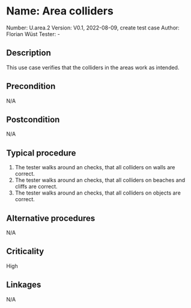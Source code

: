 # Name: Area colliders

Number: U.area.2
Version: V0.1, 2022-08-09, create test case
Author: Florian Wüst
Tester: -

## Description

This use case verifies that the colliders in the areas work as intended.  

## Precondition

N/A

## Postcondition

N/A

## Typical procedure

1. The tester walks around an checks, that all colliders on walls are correct.  
2. The tester walks around an checks, that all colliders on beaches and cliffs are correct. 
3. The tester walks around an checks, that all colliders on objects are correct.

## Alternative procedures

N/A

## Criticality

High

## Linkages

N/A